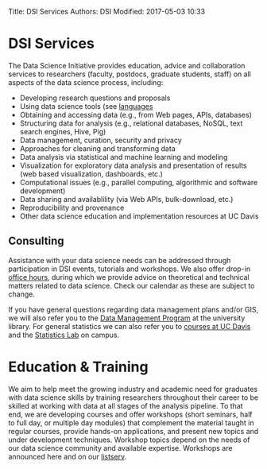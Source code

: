 Title: DSI Services 
Authors: DSI
Modified: 2017-05-03 10:33

# DSI Services

The Data Science Initiative provides education, advice and collaboration services to
researchers (faculty, postdocs, graduate students, staff) on all aspects of
the data science process, including:

* Developing research questions and proposals
* Using data science tools (see [languages](languages.html)
* Obtaining and accessing data (e.g., from Web pages, APIs, databases)
* Structuring data for analysis (e.g., relational databases, NoSQL, text search
  engines, Hive, Pig)
* Data management, curation, security and privacy
* Approaches for cleaning and transforming data
* Data analysis via statistical and machine learning and modeling
* Visualization for exploratory data analysis and presentation of results
  (web based visualization, dashboards, etc.)
* Computational issues (e.g., parallel computing, algorithmic and software
  development)
* Data sharing and availablility (via Web APIs, bulk-download, etc.)
* Reproducibility and provenance
* Other data science education and implementation resources at UC Davis

## Consulting

Assistance with your data science needs can be addressed through participation
in DSI events, tutorials and workshops. We also offer drop-in [office
hours]({tag}officehours), during which we provide advice on theoretical and technical
matters related to data science. Check our calendar as these are subject to
change.

If you have general questions regarding data management plans and/or GIS, we
will also refer you to the [Data Management Program][] at the university
library. For general statistics we can also refer you to [courses at UC
Davis][] and the [Statistics Lab][] on campus. 

[Data Management Program]: https://www.library.ucdavis.edu/service/data-management/
[Statistics Lab]: http://www.stat.ucdavis.edu/stat-lab/services.html
[Courses at UC Davis]: http://dsi.ucdavis.edu/UCD_courses.html

# Education & Training

We aim to help meet the growing industry and academic need for graduates with
data science skills by training researchers throughout their career to be
skilled at working with data at all stages of the analysis pipeline. To that
end, we are developing courses and offer workshops (short seminars, half to full day, or multiple day
modules) that complement the material taught in regular courses, provide
hands-on applications, and present new topics and under development techniques.
Workshop topics depend on the needs of our data science community and available
expertise. Workshops are announced here and on our [listserv](signup.md).
